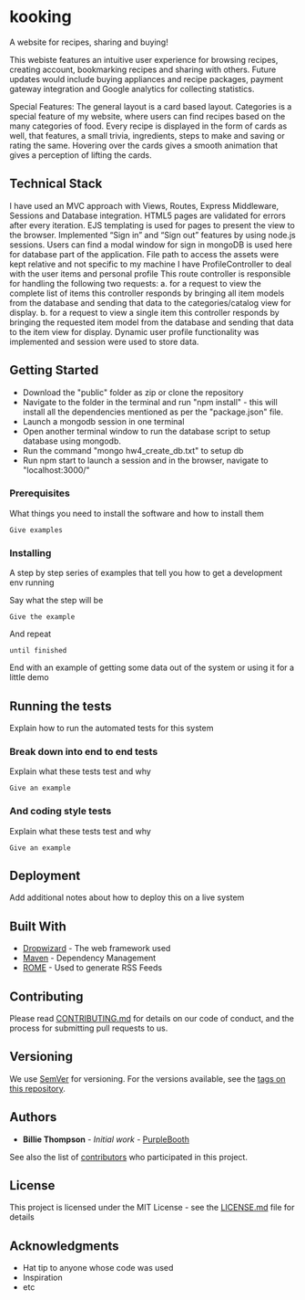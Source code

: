 # kooking
A website for recipes, sharing and buying!

This webiste features an intuitive user experience for browsing recipes, creating account, bookmarking recipes and sharing with others. Future updates would include buying appliances and recipe packages, payment gateway integration and Google analytics for collecting statistics.

Special Features:
The general layout is a card based layout. 
Categories is a special feature of my website, where users can find recipes based on the many categories of food. 
Every recipe is displayed in the form of cards as well, that features, a small trivia, ingredients, steps to make and saving or rating the same.
Hovering over the cards gives a smooth animation that gives a perception of lifting the cards.

## Technical Stack

I have used an MVC approach with Views, Routes, Express Middleware, Sessions and Database integration. 
HTML5 pages are validated for errors after every iteration.
EJS templating is used for pages to present the view to the browser.
Implemented “Sign in” and “Sign out” features by using node.js sessions.
Users can find a modal window for sign in
mongoDB is used here for database part of the application.
File path to access the assets were kept relative and not specific to my machine
I have ProfileController to deal with the user items and personal profile
    This route controller is responsible for handling the following two requests:
    a. for a request to view the complete list of items this controller responds by
        bringing all item models from the database and sending that data to the
        categories/catalog view for display.
    b. for a request to view a single item this controller responds by bringing the
        requested item model from the database and sending that data to the item view for display.
Dynamic user profile functionality was implemented and session were used to store
data.


## Getting Started

* Download the "public" folder as zip or clone the repository
* Navigate to the folder in the terminal and run "npm install" - this will install all the dependencies mentioned as per the "package.json" file.
* Launch a mongodb session in one terminal
* Open another terminal window to run the database script to setup database using mongodb.
* Run the command "mongo hw4_create_db.txt" to setup db
* Run npm start to launch a session and in the browser, navigate to "localhost:3000/"

### Prerequisites

What things you need to install the software and how to install them

```
Give examples
```

### Installing

A step by step series of examples that tell you how to get a development env running

Say what the step will be

```
Give the example
```

And repeat

```
until finished
```

End with an example of getting some data out of the system or using it for a little demo

## Running the tests

Explain how to run the automated tests for this system

### Break down into end to end tests

Explain what these tests test and why

```
Give an example
```

### And coding style tests

Explain what these tests test and why

```
Give an example
```

## Deployment

Add additional notes about how to deploy this on a live system

## Built With

* [Dropwizard](http://www.dropwizard.io/1.0.2/docs/) - The web framework used
* [Maven](https://maven.apache.org/) - Dependency Management
* [ROME](https://rometools.github.io/rome/) - Used to generate RSS Feeds

## Contributing

Please read [CONTRIBUTING.md](https://gist.github.com/PurpleBooth/b24679402957c63ec426) for details on our code of conduct, and the process for submitting pull requests to us.

## Versioning

We use [SemVer](http://semver.org/) for versioning. For the versions available, see the [tags on this repository](https://github.com/your/project/tags). 

## Authors

* **Billie Thompson** - *Initial work* - [PurpleBooth](https://github.com/PurpleBooth)

See also the list of [contributors](https://github.com/your/project/contributors) who participated in this project.

## License

This project is licensed under the MIT License - see the [LICENSE.md](LICENSE.md) file for details

## Acknowledgments

* Hat tip to anyone whose code was used
* Inspiration
* etc



